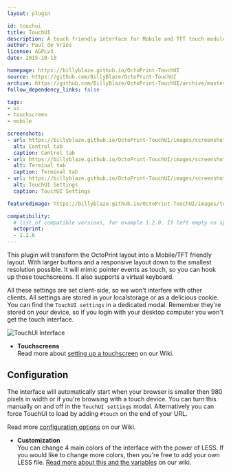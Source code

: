 ```yaml
---
layout: plugin

id: touchui
title: TouchUI
description: A touch friendly interface for Mobile and TFT touch modules
author: Paul de Vries
license: AGPLv3
date: 2015-10-10

homepage: https://billyblaze.github.io/OctoPrint-TouchUI
source: https://github.com/BillyBlaze/OctoPrint-TouchUI
archive: https://github.com/BillyBlaze/OctoPrint-TouchUI/archive/master.zip
follow_dependency_links: false

tags:
- ui
- touchscreen
- mobile

screenshots:
- url: https://billyblaze.github.io/OctoPrint-TouchUI/images/screenshot1.png
  alt: Control tab
  caption: Control tab
- url: https://billyblaze.github.io/OctoPrint-TouchUI/images/screenshot2.png
  alt: Terminal tab
  caption: Terminal tab
- url: https://billyblaze.github.io/OctoPrint-TouchUI/images/screenshot3.png
  alt: TouchUI Settings
  caption: TouchUI Settings

featuredimage: https://billyblaze.github.io/OctoPrint-TouchUI/images/touchuisample.png

compatibility:
  # list of compatible versions, for example 1.2.0. If left empty no specific version requirement will be assumed
  octoprint:
  - 1.2.6
---
```


This plugin will transform the OctoPrint layout into a Mobile/TFT friendly layout. With larger buttons and a responsive layout down to the smallest resolution possible. It will mimic pointer events as touch, so you can hook up those touchscreens. It also supports a virtual keyboard.

All these settings are set client-side, so we won't interfere with other clients. All settings are stored in your localstorage or as a delicious cookie. You can find the `TouchUI settings` in a dedicated modal. Remember they're stored on your device, so if you login with your desktop computer you won't get the touch interface.

![TouchUI Interface](https://billyblaze.github.io/OctoPrint-TouchUI/images/touchui-v030.gif)

- **Touchscreens**  
Read more about [setting up a touchscreen](https://github.com/BillyBlaze/OctoPrint-TouchUI/wiki/Setup#raspberrypi--touchscreen) on our Wiki.

## Configuration
The interface will automatically start when your browser is smaller then 980 pixels in width or if you're browsing with a touch device. You can turn this manually on and off in the ``TouchUI settings`` modal. Alternatively you can force TouchUI to load by adding ``#touch`` on the end of your URL.

Read more [configuration options](https://github.com/BillyBlaze/OctoPrint-TouchUI/wiki/Configuration) on our Wiki.

- **Customization**  
You can change 4 main colors of the interface with the power of LESS. If you would like to change more colors, then you're free to add your own LESS file. [Read more about this and the variables](https://github.com/BillyBlaze/OctoPrint-TouchUI/wiki/Customize:-Use-your-own-file) on our wiki.
